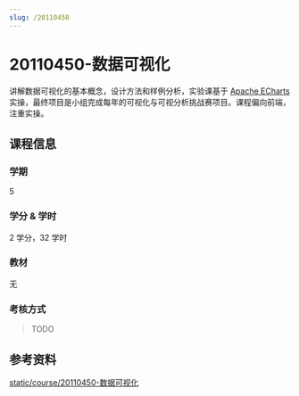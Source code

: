 ```yaml
---
slug: /20110450
---
```


# 20110450-数据可视化

讲解数据可视化的基本概念，设计方法和样例分析，实验课基于 [Apache ECharts](https://echarts.apache.org/) 实操，最终项目是小组完成每年的可视化与可视分析挑战赛项目。课程偏向前端，注重实操。

## 课程信息

### 学期

5

### 学分 & 学时

2 学分，32 学时

### 教材

无

### 考核方式

> TODO

## 参考资料

[static/course/20110450-数据可视化](https://github.com/rurumuri/ysuse-2022/tree/master/static/course/20110450-%E6%95%B0%E6%8D%AE%E5%8F%AF%E8%A7%86%E5%8C%96)